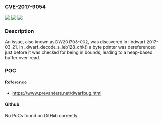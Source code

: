 ### [CVE-2017-9054](https://cve.mitre.org/cgi-bin/cvename.cgi?name=CVE-2017-9054)
![](https://img.shields.io/static/v1?label=Product&message=n%2Fa&color=blue)
![](https://img.shields.io/static/v1?label=Version&message=n%2Fa&color=blue)
![](https://img.shields.io/static/v1?label=Vulnerability&message=n%2Fa&color=brighgreen)

### Description

An issue, also known as DW201703-002, was discovered in libdwarf 2017-03-21. In _dwarf_decode_s_leb128_chk() a byte pointer was dereferenced just before it was checked for being in bounds, leading to a heap-based buffer over-read.

### POC

#### Reference
- https://www.prevanders.net/dwarfbug.html

#### Github
No PoCs found on GitHub currently.

